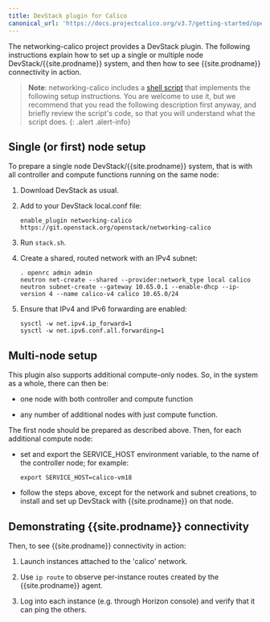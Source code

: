 ```yaml
---
title: DevStack plugin for Calico
canonical_url: 'https://docs.projectcalico.org/v3.7/getting-started/openstack/installation/devstack'
---
```


The networking-calico project provides a DevStack plugin.  The following
instructions explain how to set up a single or multiple node DevStack/{{site.prodname}}
system, and then how to see {{site.prodname}} connectivity in action.

> **Note**: networking-calico includes a
> [shell script](https://git.openstack.org/cgit/openstack/networking-calico/tree/devstack/bootstrap.sh)
> that implements the following setup instructions. You are welcome to use it,
> but we recommend that you read the following description first anyway, and
> briefly review the script's code, so that you will understand what the
> script does.
{: .alert .alert-info}


Single (or first) node setup
----------------------------

To prepare a single node DevStack/{{site.prodname}} system, that is with all controller
and compute functions running on the same node:

1. Download DevStack as usual.

2. Add to your DevStack local.conf file:

       enable_plugin networking-calico https://git.openstack.org/openstack/networking-calico

3. Run `stack.sh`.

4. Create a shared, routed network with an IPv4 subnet:

       . openrc admin admin
       neutron net-create --shared --provider:network_type local calico
       neutron subnet-create --gateway 10.65.0.1 --enable-dhcp --ip-version 4 --name calico-v4 calico 10.65.0/24

5. Ensure that IPv4 and IPv6 forwarding are enabled:

       sysctl -w net.ipv4.ip_forward=1 
       sysctl -w net.ipv6.conf.all.forwarding=1



Multi-node setup
----------------

This plugin also supports additional compute-only nodes.  So, in the system as
a whole, there can then be:

- one node with both controller and compute function

- any number of additional nodes with just compute function.

The first node should be prepared as described above.  Then, for each
additional compute node:

- set and export the SERVICE_HOST environment variable, to the name of the
  controller node; for example:

      export SERVICE_HOST=calico-vm18

- follow the steps above, except for the network and subnet creations, to
  install and set up DevStack with {{site.prodname}} on that node.


Demonstrating {{site.prodname}} connectivity
---------------------------------

Then, to see {{site.prodname}} connectivity in action:

1. Launch instances attached to the 'calico' network.

2. Use ``ip route`` to observe per-instance routes created by the {{site.prodname}} agent.

3. Log into each instance (e.g. through Horizon console) and verify that it can
   ping the others.

